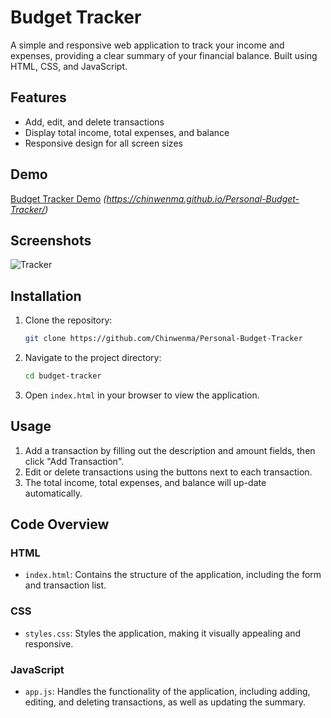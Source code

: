 # Budget Tracker

A simple and responsive web application to track your income and expenses, providing a clear summary of your financial balance. Built using HTML, CSS, and JavaScript.

## Features

- Add, edit, and delete transactions
- Display total income, total expenses, and balance
- Responsive design for all screen sizes

## Demo

[Budget Tracker Demo](#) *(https://chinwenma.github.io/Personal-Budget-Tracker/)*

## Screenshots

 ![Tracker](https://github.com/user-attachments/assets/692141a0-aae4-4dc3-af85-9f0fa382c1c3)


## Installation

1. Clone the repository:

    ```bash
    git clone https://github.com/Chinwenma/Personal-Budget-Tracker
    ```

2. Navigate to the project directory:

    ```bash
    cd budget-tracker
    ```

3. Open `index.html` in your browser to view the application.

## Usage

1. Add a transaction by filling out the description and amount fields, then click "Add Transaction".
2. Edit or delete transactions using the buttons next to each transaction.
3. The total income, total expenses, and balance will up-date automatically.

## Code Overview

### HTML

- `index.html`: Contains the structure of the application, including the form and transaction list.

### CSS

- `styles.css`: Styles the application, making it visually appealing and responsive.

### JavaScript

- `app.js`: Handles the functionality of the application, including adding, editing, and deleting transactions, as well as updating the summary.


